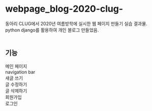 # webpage_blog-2020-clug-
동아리 CLUG에서 2020년 여름방학에 실시한 웹 페이지 만들기 실습 결과물.<br>
python django를 활용하여 개인 블로그 만들었음.<br>
<br>
<h2>기능</h2>
메인 페이지<br>
navigation bar<br>
새글 쓰기<br>
글 수정하기<br>
글 삭제하기<br>
회원가입<br>
로그인<br>
